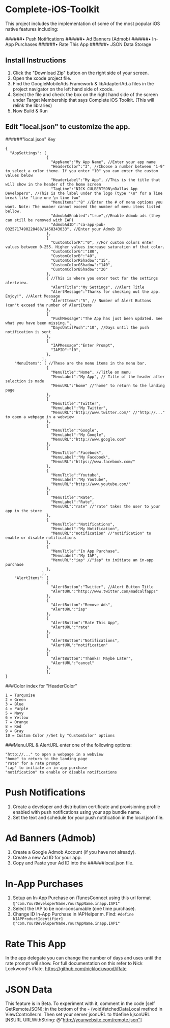 # Complete-iOS-Toolkit
This project includes the implementation of some of the most popular iOS native features including: 

######• Push Notifications
######• Ad Banners (Admob) 
######• In-App Purchases
######• Rate This App
######• JSON Data Storage

## Install Instructions
1. Click the "Download Zip" button on the right side of your screen.
2. Open the xcode project file.
3. Find the GoogleMobileAds.Framework & libAdapterIAd.a files in the project navigator on the left hand side of xcode.
4. Select the file and check the box on the right hand side of the screen under Target Membership that says Complete iOS Toolkit. (This will relink the libraries) 
5. Now Build & Run

## Edit "local.json" to customize the app.

######"local.json" Key
<pre><code>{
  "AppSettings": [
                  {
                    "AppName":"My App Name", //Enter your app name
                    "HeaderColor":"3", //Choose a number between "1-9" to select a color theme. If you enter "10" you can enter the custom values below
                    "HeaderLabel":"My App", //This is the title that will show in the header of the home screen
                    "TagLine":"NICK CULBERTSON\nDallas App Developers", //This is the label under the logo (type "\n" for a line break like "line one \n line two"
                    "MenuItems":"8" //Enter the # of menu options you want. Note: The number cannot exceed the number of menu items listed bellow.
                    "AdmobAdEnabled":"true",//Enable Admob ads (they can still be removed with IAP)
                    "AdmobAdID":"ca-app-pub-0325717490228488/1458343033", //Enter your Admob ID
                  },
                  {
                    "CustomColorR":"0", //For custom colors enter values between 0-255. Higher values increase saturation of that color.
                    "CustomColorG":"180",
                    "CustomColorB":"40",
                    "CustomColorRShadow":"15",
                    "CustomColorGShadow":"140",
                    "CustomColorBShadow":"20"
                  },
                  { //This is where you enter text for the settings alertview.
                    "AlertTitle":"My Settings", //Alert Title
                    "AlertMessage":"Thanks for checking out the app. Enjoy!", //Alert Message
                    "AlertItems":"5", // Number of Alert Buttons (can't exceed the number of AlertItems
                  },
                  {
                    "PushMessage":"The App has just been updated. See what you have been missing.",
                    "DaysUntilPush":"10", //Days until the push notification is sent
                  },
                  {
                    "IAPMessage":"Enter Prompt",
                    "IAPID":"10",
                  },
                ],
    "MenuItems": [ //These are the menu items in the menu bar.
                  {
                    "MenuTitle":"Home", //Title on menu 
                    "MenuLabel":"My App", // Title of the header after selection is made
                    "MenuURL":"home" //"home" to return to the landing page
                  },
                  {
                    "MenuTitle":"Twitter",
                    "MenuLabel":"My Twitter",
                    "MenuURL":"http://www.twitter.com/" //"http://..." to open a webpage in a webview
                  },
                  {
                    "MenuTitle":"Google",
                    "MenuLabel":"My Google",
                    "MenuURL":"http://www.google.com"
                  },
                  {
                    "MenuTitle":"Facebook",
                    "MenuLabel":"My Facebook",
                    "MenuURL":"https://www.facebook.com/"
                  },
                  {
                    "MenuTitle":"Youtube",
                    "MenuLabel":"My Youtube",
                    "MenuURL":"http://www.youtube.com/"
                  },
                  {
                    "MenuTitle":"Rate",
                    "MenuLabel":"Rate",
                    "MenuURL":"rate" //"rate" takes the user to your app in the store
                  },
                  {
                    "MenuTitle":"Notifications",
                    "MenuLabel":"My Notification",
                    "MenuURL":"notification" //"notification" to enable or disable notifications
                  },
                  {
                    "MenuTitle":"In App Purchase",
                    "MenuLabel":"My IAP",
                    "MenuURL":"iap" //"iap" to initiate an in-app purchase
                  },
                ],
    "AlertItems": [
                  {
                    "AlertButton":"Twitter", //Alert Button Title
                    "AlertURL":"http://www.twitter.com/madcalfapps"
                  },
                  {
                    "AlertButton":"Remove Ads",
                    "AlertURL":"iap"
                  },
                  {
                    "AlertButton":"Rate This App",
                    "AlertURL":"rate"
                  },
                  {
                    "AlertButton":"Notifications",
                    "AlertURL":"notification"
                  },
                  {
                    "AlertButton":"Thanks! Maybe Later",
                    "AlertURL":"cancel"
                  },
                  ],
}</code></pre>


###Color index for "HeaderColor"
<pre><code>1 = Turquoise
2 = Green
3 = Blue
4 = Purple
5 = Navy
6 = Yellow
7 = Orange
8 = Red
9 = Gray
10 = Custom Color //Set by "CustomColor" options</code></pre>


###MenuURL & AlertURL enter one of the following options:
<pre><code>"http://..." to open a webpage in a webview
"home" to return to the landing page
"rate" for a rate prompt
"iap" to initiate an in-app purchase
"notification" to enable or disable notifications</code></pre>


# Push Notifications

1. Create a developer and distribution certificate and provisioning profile enabled with push notifications using your app bundle name.
2. Set the text and schedule for your push notification in the local.json file.

# Ad Banners (Admob) 

1. Create a Google Admob Account (if you have not already).
2. Create a new Ad ID for your app.
3. Copy and Paste your Ad ID into the ######local.json file.

# In-App Purchases

1. Setup an In-App Purchase on iTunesConnect using this url format `@"com.YourDeveloperName.YourAppName.inapp.IAP1"`
2. Select the IAP to be non-consumable (one time purchase).  
3. Change ID In-App Purchase in IAPHelper.m. Find:
`#define kIAPProductIdentifier1 @"com.YourDeveloperName.YourAppName.inapp.IAP1"`

# Rate This App

In the app delegate you can change the number of days and uses until the rate prompt will show.
For full documentation on this refer to Nick Lockwood's iRate. https://github.com/nicklockwood/iRate

# JSON Data

This feature is in Beta. To experiment with it, comment in the code [self GetRemoteJSON]; in the bottom of the - (void)fetchedDataLocal method in ViewController.m. Then set your server jsonURL to #define kjsonURL [NSURL URLWithString: @"http://yourwebsite.com/remote.json"]

